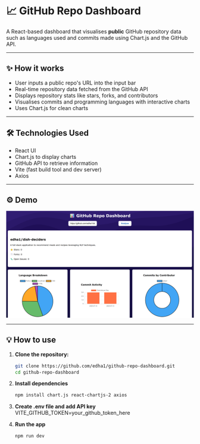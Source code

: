 # 📈 GitHub Repo Dashboard

A React-based dashboard that visualises **public** GitHub repository data such as languages used and commits made using Chart.js and the GitHub API.

---

## ✨ How it works 

- User inputs a public repo's URL into the input bar
- Real-time repository data fetched from the GitHub API
- Displays repository stats like stars, forks, and contributors
- Visualises commits and programming languages with interactive charts
- Uses Chart.js for clean charts

---

## 🛠️  Technologies Used 

- React UI 
- Chart.js to display charts 
- GitHub API to retrieve information 
- Vite (fast build tool and dev server)
- Axios

---

## ⚙️ Demo

![Screenshot of UI](github-repo-dashboard/image.png "GitHub Repo Dashboard")

---

## 💡 How to use 

1. **Clone the repository:**
   ```bash
   git clone https://github.com/edha1/github-repo-dashboard.git
   cd github-repo-dashboard

2. **Install dependencies** 
    ```bash
    npm install chart.js react-chartjs-2 axios

3. **Create .env file and add API key** 
    VITE_GITHUB_TOKEN=your_github_token_here

4. **Run the app**
    ```bash
    npm run dev 

